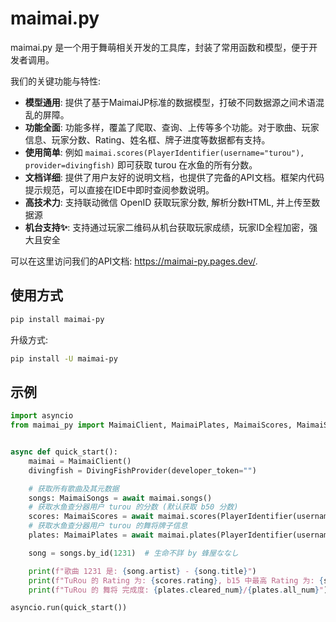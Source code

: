 # maimai.py

maimai.py 是一个用于舞萌相关开发的工具库，封装了常用函数和模型，便于开发者调用。

我们的关键功能与特性:

- **模型通用**: 提供了基于MaimaiJP标准的数据模型，打破不同数据源之间术语混乱的屏障。
- **功能全面**: 功能多样，覆盖了爬取、查询、上传等多个功能。对于歌曲、玩家信息、玩家分数、Rating、姓名框、牌子进度等数据都有支持。
- **使用简单**: 例如 `maimai.scores(PlayerIdentifier(username="turou"), provider=divingfish)` 即可获取 turou 在水鱼的所有分数。
- **文档详细**: 提供了用户友好的说明文档，也提供了完备的API文档。框架内代码提示规范，可以直接在IDE中即时查阅参数说明。
- **高技术力**: 支持联动微信 OpenID 获取玩家分数, 解析分数HTML, 并上传至数据源
- **机台支持✨**: 支持通过玩家二维码从机台获取玩家成绩，玩家ID全程加密，强大且安全

可以在这里访问我们的API文档: https://maimai-py.pages.dev/.

## 使用方式

```bash
pip install maimai-py
```

升级方式:

```bash
pip install -U maimai-py
```

## 示例

```python
import asyncio
from maimai_py import MaimaiClient, MaimaiPlates, MaimaiScores, MaimaiSongs, PlayerIdentifier, LXNSProvider, DivingFishProvider


async def quick_start():
    maimai = MaimaiClient()
    divingfish = DivingFishProvider(developer_token="")

    # 获取所有歌曲及其元数据
    songs: MaimaiSongs = await maimai.songs()
    # 获取水鱼查分器用户 turou 的分数 (默认获取 b50 分数)
    scores: MaimaiScores = await maimai.scores(PlayerIdentifier(username="turou"), provider=divingfish)
    # 获取水鱼查分器用户 turou 的舞将牌子信息
    plates: MaimaiPlates = await maimai.plates(PlayerIdentifier(username="turou"), "舞将", provider=divingfish)

    song = songs.by_id(1231)  # 生命不詳 by 蜂屋ななし

    print(f"歌曲 1231 是: {song.artist} - {song.title}")
    print(f"TuRou 的 Rating 为: {scores.rating}, b15 中最高 Rating 为: {scores.scores_b15[0].dx_rating}")
    print(f"TuRou 的 舞将 完成度: {plates.cleared_num}/{plates.all_num}")

asyncio.run(quick_start())
```